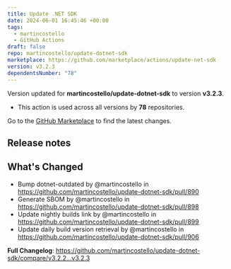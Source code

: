 ```yaml
---
title: Update .NET SDK
date: 2024-06-01 16:45:46 +00:00
tags:
  - martincostello
  - GitHub Actions
draft: false
repo: martincostello/update-dotnet-sdk
marketplace: https://github.com/marketplace/actions/update-net-sdk
version: v3.2.3
dependentsNumber: "78"
---
```



Version updated for **martincostello/update-dotnet-sdk** to version **v3.2.3**.
- This action is used across all versions by **78** repositories.

Go to the [GitHub Marketplace](https://github.com/marketplace/actions/update-net-sdk) to find the latest changes.

## Release notes

## What's Changed

* Bump dotnet-outdated by @martincostello in https://github.com/martincostello/update-dotnet-sdk/pull/890
* Generate SBOM by @martincostello in https://github.com/martincostello/update-dotnet-sdk/pull/898
* Update nightly builds link by @martincostello in https://github.com/martincostello/update-dotnet-sdk/pull/899
* Update daily build version retrieval by @martincostello in https://github.com/martincostello/update-dotnet-sdk/pull/906

**Full Changelog**: https://github.com/martincostello/update-dotnet-sdk/compare/v3.2.2...v3.2.3

